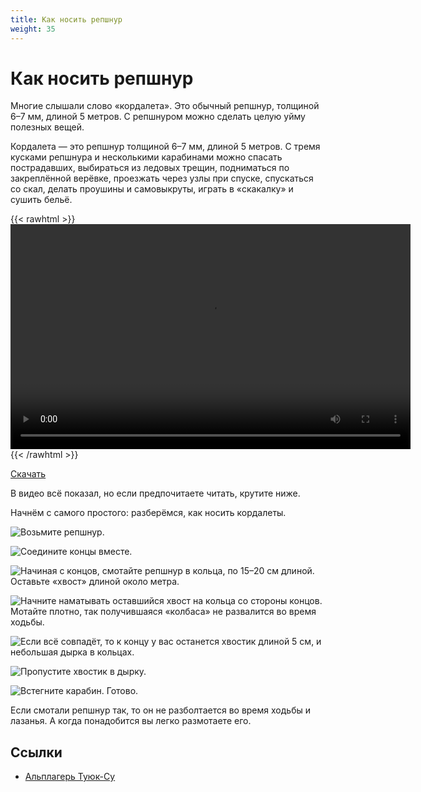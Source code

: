 ```yaml
---
title: Как носить репшнур
weight: 35
---
```


# Как носить репшнур

Многие слышали слово «кордалета». Это обычный репшнур, толщиной 6–7 мм, длиной 5
метров. С репшнуром можно сделать целую уйму полезных вещей.

Кордалета — это репшнур толщиной 6–7 мм, длиной 5 метров. С тремя кусками
репшнура и несколькими карабинами можно спасать пострадавших, выбираться из
ледовых трещин, подниматься по закреплённой верёвке, проезжать через узлы при
спуске, спускаться со скал, делать проушины и самовыкруты, играть в «скакалку» и
сушить бельё.

{{< rawhtml >}}
    <video width="640" height="360" controls src="https://www.dropbox.com/s/m6jw0z4wn1484m6/cordelette.mp4?raw=1"></video>
{{< /rawhtml >}}

[Скачать](https://www.dropbox.com/s/m6jw0z4wn1484m6/cordelette.mp4?dl=1)

В видео всё показал, но если предпочитаете читать, крутите ниже.

Начнём с самого простого: разберёмся, как носить кордалеты.

![](/images/knots/cordalette_01.jpg "Возьмите репшнур.")

![](/images/knots/cordalette_02.jpg "Соедините концы вместе.")

![](/images/knots/cordalette_03.jpg "Начиная с концов, смотайте репшнур в кольца, по 15–20 см длиной. Оставьте «хвост» длиной около метра.")

![](/images/knots/cordalette_04.jpg "Начните наматывать оставшийся хвост на кольца со стороны концов. Мотайте плотно, так получившаяся «колбаса» не развалится во время ходьбы.")

![](/images/knots/cordalette_05.jpg "Если всё совпадёт, то к концу у вас останется хвостик длиной 5 см, и небольшая дырка в кольцах.")

![](/images/knots/cordalette_06.jpg "Пропустите хвостик в дырку.")

![](/images/knots/cordalette_07.jpg "Встегните карабин. Готово.")

Если смотали репшнур так, то он не разболтается во время ходьбы и лазанья. А когда понадобится вы легко размотаете его.


## Ссылки

- [Альплагерь Туюк-Су](https://alplager.kz/cordelette/)